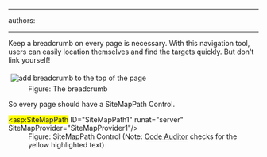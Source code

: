 

---
authors:

---




<span class='intro'> <p>Keep a breadcrumb on every page is necessary. With this navigation tool,
 users can easily location themselves and find the targets quickly. But 
don't link yourself!</p> </span>

<dl class="image"><dt> 
      <img src="http&#58;//www.ssw.com.au/SSW/Standards/Rules/Images/WebsiteLayout_Breadcrumb_1.gif" alt="add breadcrumb to the top of the page" style="margin&#58;5px;" />
   </dt><dd>Figure&#58; The breadcrumb</dd></dl><p>So every page should have a SiteMapPath Control.</p><dl class="code"><dt> 
      <span style="background-color&#58;yellow;">&lt;asp&#58;SiteMapPath</span> ID=&quot;SiteMapPath1&quot; runat=&quot;server&quot; SiteMapProvider=&quot;SiteMapProvider1&quot;/&gt; </dt><dd>Figure&#58; SiteMapPath Control (Note&#58; 
      <a href="http&#58;//www.ssw.com.au/ssw/redirect/ssw/CodeAuditor.htm">Code Auditor</a> checks for the yellow highlighted text)</dd></dl>


